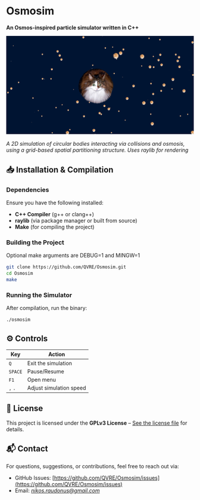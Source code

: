 # Osmosim

**An Osmos-inspired particle simulator written in C++**

![Osmosim Preview](preview.png)

*A 2D simulation of circular bodies interacting via collisions and osmosis, using a grid-based spatial partitioning structure. Uses raylib for rendering*

## 📥 Installation & Compilation

### **Dependencies**
Ensure you have the following installed:
- **C++ Compiler** (g++ or clang++)
- **raylib** (via package manager or built from source)
- **Make** (for compiling the project)

### **Building the Project**
Optional make arguments are DEBUG=1 and MINGW=1
```sh
git clone https://github.com/QVRE/Osmosim.git
cd Osmosim
make
```

### **Running the Simulator**
After compilation, run the binary:
```sh
./osmosim
```

## ⚙️ Controls
| Key | Action |
|------|---------|
| `Q` | Exit the simulation |
| `SPACE` | Pause/Resume |
| `F1` | Open menu |
| `,` `.` | Adjust simulation speed |

## 📜 License
This project is licensed under the **GPLv3 License** – [See the license file](LICENSE) for details.

## 📬 Contact
For questions, suggestions, or contributions, feel free to reach out via:
- GitHub Issues: [https://github.com/QVRE/Osmosim/issues](https://github.com/QVRE/Osmosim/issues)
- Email: *nikos.raudonus@gmail.com*
